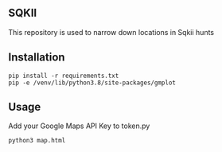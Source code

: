 ## SQKII
This repository is used to narrow down locations in Sqkii hunts

## Installation
```
pip install -r requirements.txt
pip -e /venv/lib/python3.8/site-packages/gmplot
```

## Usage
Add your Google Maps API Key to token.py

```
python3 map.html
```
